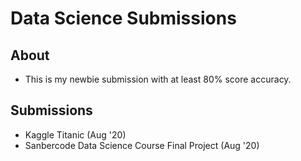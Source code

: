 # Data Science Submissions

## About
- This is my newbie submission with at least 80% score accuracy.

## Submissions
- Kaggle Titanic (Aug '20)
- Sanbercode Data Science Course Final Project (Aug '20)
